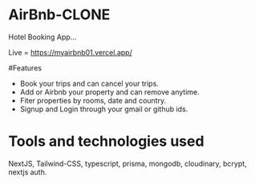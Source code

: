 # AirBnb-CLONE
Hotel Booking App...

Live = https://myairbnb01.vercel.app/

#Features 
- Book your trips and can cancel your trips.
- Add or Airbnb your property and can remove anytime.
- Fiter properties by rooms, date and country.
- Signup and Login through your gmail or github ids. 

# Tools and technologies used 
NextJS, Tailwind-CSS, typescript, prisma, mongodb, cloudinary, bcrypt, nextjs auth.
